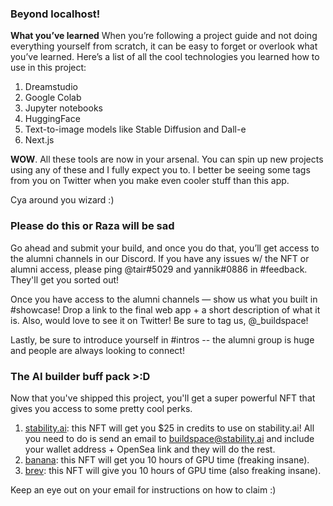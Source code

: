 
### Beyond localhost!
**What you’ve learned**
When you’re following a project guide and not doing everything yourself from scratch, it can be easy to forget or overlook what you’ve learned. Here’s a list of all the cool technologies you learned how to use in this project:

1. Dreamstudio
2. Google Colab
3. Jupyter notebooks
4. HuggingFace
5. Text-to-image models like Stable Diffusion and Dall-e
6. Next.js

**WOW**. All these tools are now in your arsenal. You can spin up new projects using any of these and I fully expect you to. I better be seeing some tags from you on Twitter when you make even cooler stuff than this app.

Cya around you wizard :)

### Please do this or Raza will be sad
Go ahead and submit your build, and once you do that, you’ll get access to the alumni channels in our Discord. If you have any issues w/ the NFT or alumni access, please ping @tair#5029 and yannik#0886 in #feedback. They'll get you sorted out!

Once you have access to the alumni channels — show us what you built in #showcase! Drop a link to the final web app + a short description of what it is. Also, would love to see it on Twitter! Be sure to tag us, @_buildspace!

Lastly, be sure to introduce yourself in #intros -- the alumni group is huge and people are always looking to connect!

### The AI builder buff pack >:D
Now that you've shipped this project, you'll get a super powerful NFT that gives you access to some pretty cool perks.

1. [stability.ai](https://stability.ai/): this NFT will get you $25 in credits to use on stability.ai! All you need to do is send an email to buildspace@stability.ai and include your wallet address + OpenSea link and they will do the rest.
2. [banana](https://www.banana.dev/): this NFT will get you 10 hours of GPU time (freaking insane).
3. [brev](https://brev.dev/): this NFT will give you 10 hours of GPU time (also freaking insane).

Keep an eye out on your email for instructions on how to claim :)
